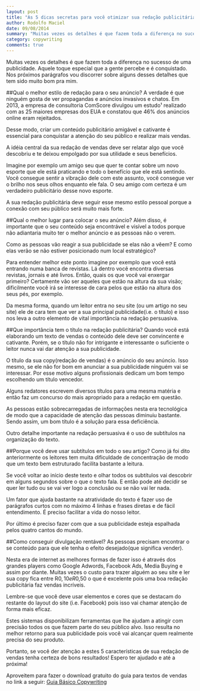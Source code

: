 ```yaml
---
layout: post
title: "As 5 dicas secretas para você otimizar sua redação publicitária"
author: Rodolfo Maciel
date: 09/08/2014
summary: "Muitas vezes os detalhes é que fazem toda a diferença no sucesso de uma publicidade. Aquele toque especial que a gente percebe e é conquistado. Nos próximos parágrafos vou discorrer sobre alguns desses detalhes que tem sido muito bom pra mim."
category: copywriting
comments: true
---
```


Muitas vezes os detalhes é que fazem toda a diferença no sucesso de uma publicidade. Aquele toque especial que a gente percebe e é conquistado. Nos próximos parágrafos vou discorrer sobre alguns desses detalhes que tem sido muito bom pra mim.

##Qual o melhor estilo de redação para o seu anúncio?
A verdade é que ninguém gosta de ver propagandas e anúncios invasivos e chatos.
Em 2013, a empresa de consultoria ComScore divulgou um estudo¹ realizado com as 25 maiores empresas dos EUA e constatou que 46% dos anúncios online eram rejeitados.

Desse modo, criar um conteúdo publicitário amigável e cativante é essencial para conquistar a atenção do seu público e realizar mais vendas.

A idéia central da sua redação de vendas deve ser relatar algo que você descobriu e te deixou empolgado por sua utilidade e seus benefícios.

Imagine por exemplo um amigo seu que quer te contar sobre um novo esporte que ele está praticando e todo o benefício que ele está sentindo. Você consegue sentir a vibração dele com este assunto, você consegue ver o brilho nos seus olhos enquanto ele fala. O seu amigo com certeza é um verdadeiro publicitário desse novo esporte.

A sua redação publicitária deve seguir esse mesmo estilo pessoal porque a conexão com seu público será muito mais forte.

##Qual o melhor lugar para colocar o seu anúncio?
Além disso, é importante que o seu conteúdo seja encontrável e visível a todos porque não adiantaria muito ter o melhor anúncio e as pessoas não o verem.

Como as pessoas vão reagir a sua publicidade se elas não a vêem? E como elas verão se não estiver posicionado num local estratégico?

Para entender melhor este ponto imagine por exemplo que você está entrando numa banca de revistas. Lá dentro você encontra diversas revistas, jornais e até livros. Então, quais os que você vai enxergar primeiro? Certamente vão ser aqueles que estão na altura da sua visão; dificilmente você irá se interesse de cara pelos que estão na altura dos seus pés, por exemplo.

Da mesma forma, quando um leitor entra no seu site (ou um artigo no seu site) ele de cara tem que ver a sua principal publicidade(i.e. o título) e isso nos leva a outro elemento de vital importância na redação persuasiva.

##Que importância tem o título na redação publicitária?
Quando você está elaborando um texto de vendas o conteúdo dele deve ser convincente e cativante. Porém, se o título não for intrigante e interessante o suficiente o leitor nunca vai dar atenção a sua publicidade.

O título da sua copy(redação de vendas) é  o anúncio do seu anúncio. Isso mesmo, se ele não for bom em anunciar a sua publicidade ninguém vai se interessar. Por esse motivo alguns profissionais dedicam um bom tempo escolhendo um título vencedor.

Alguns redatores escrevem diversos títulos para uma mesma matéria e então faz um concurso do mais apropriado para a redação em questão.

As pessoas estão sobrecarregadas de informações nesta era tecnológica de modo que a capacidade de atenção das pessoas diminuiu bastante. Sendo assim, um bom título é a solução para essa deficiência.

Outro detalhe importante na redação persuasiva é o uso de subtítulos na organização do texto.

##Porque você deve usar subtítulos em todo o seu artigo?
Como já foi dito anteriormente os leitores tem muita dificuldade de concentração de modo que um texto bem estruturado facilita bastante a leitura.

Se você voltar ao início deste texto e olhar todos os subtítulos vai descobrir em alguns segundos sobre o que o texto fala. E então pode até decidir se quer ler tudo ou se vai ver logo a conclusão ou se não vai ler nada.

Um fator que ajuda bastante na atratividade do texto é fazer uso de parágrafos curtos com no máximo 4 linhas e frases diretas e de fácil entendimento. É preciso facilitar a vida do nosso leitor.

Por último é preciso fazer com que a sua publicidade esteja espalhada pelos quatro cantos do mundo.

##Como conseguir divulgação rentável?
As pessoas precisam encontrar o se conteúdo para que ele tenha o efeito desejado(que significa vender).

Nesta era de internet as melhores formas de fazer isso é através dos grandes players como Google Adwords, Facebook Ads, Media Buying e assim por diante.
Muitas vezes o custo para trazer alguém ao seu site e ler sua copy fica entre R$0,10 e R$0,50 o que é excelente pois uma boa redação publicitária faz vendas incríveis.

Lembre-se que você deve usar elementos e cores que se destacam do restante do layout do site  (i.e. Facebook) pois isso vai chamar atenção de forma mais eficaz.

Estes sistemas disponibilizam ferramentas que lhe ajudam a atingir com precisão todos os que fazem parte do seu público alvo. Isso resulta no melhor retorno para sua publicidade pois você vai alcançar quem realmente precisa do seu produto.

Portanto, se você der atenção a estes 5 características de sua redação de vendas tenha certeza de bons resultados! Espero ter ajudado e até a próxima!

Aproveitem para fazer o download gratuito do guia para textos de vendas no link a seguir: [Guia Básico Copywriting](http://eepurl.com/0PRvb "Baixe gratuitamente o seu Guia Básico Copywriting")
